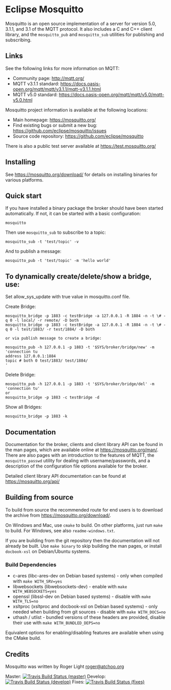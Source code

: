 Eclipse Mosquitto
=================

Mosquitto is an open source implementation of a server for version 5.0, 3.1.1,
and 3.1 of the MQTT protocol. It also includes a C and C++ client library, and
the `mosquitto_pub` and `mosquitto_sub` utilities for publishing and
subscribing.

## Links

See the following links for more information on MQTT:

- Community page: <http://mqtt.org/>
- MQTT v3.1.1 standard: <https://docs.oasis-open.org/mqtt/mqtt/v3.1.1/mqtt-v3.1.1.html>
- MQTT v5.0 standard: <https://docs.oasis-open.org/mqtt/mqtt/v5.0/mqtt-v5.0.html>

Mosquitto project information is available at the following locations:

- Main homepage: <https://mosquitto.org/>
- Find existing bugs or submit a new bug: <https://github.com/eclipse/mosquitto/issues>
- Source code repository: <https://github.com/eclipse/mosquitto>

There is also a public test server available at <https://test.mosquitto.org/>

## Installing

See <https://mosquitto.org/download/> for details on installing binaries for
various platforms.

## Quick start

If you have installed a binary package the broker should have been started
automatically. If not, it can be started with a basic configuration:

    mosquitto

Then use `mosquitto_sub` to subscribe to a topic:

    mosquitto_sub -t 'test/topic' -v

And to publish a message:

    mosquitto_pub -t 'test/topic' -m 'hello world'

## To dynamically create/delete/show a bridge, use:

Set allow_sys_update with true value in mosquitto.conf file.

Create Bridge:

    mosquitto_bridge -p 1883 -c testBridge -a 127.0.0.1 -R 1884 -n -t \# -q 0 -l local/ -r remote/ -D both
    mosquitto_bridge -p 1883 -c testBridge -a 127.0.0.1 -R 1884 -n -t \# -q 0 -l test/1883/ -r test/1884/ -D both

    or via publish message to create a bridge:

    mosquitto_pub -h 127.0.0.1 -p 1883 -t '$SYS/broker/bridge/new' -m 'connection tu
    address 127.0.0.1:1884
    topic # both 0 test/1883/ test/1884/
    '

Delete Bridge:

    mosquitto_pub -h 127.0.0.1 -p 1883 -t '$SYS/broker/bridge/del' -m 'connection tu'
    or
    mosquitto_bridge -p 1883 -c testBridge -d

Show all Bridges:

    mosquitto_bridge -p 1883 -k

## Documentation

Documentation for the broker, clients and client library API can be found in
the man pages, which are available online at <https://mosquitto.org/man/>. There
are also pages with an introduction to the features of MQTT, the
`mosquitto_passwd` utility for dealing with username/passwords, and a
description of the configuration file options available for the broker.

Detailed client library API documentation can be found at <https://mosquitto.org/api/>

## Building from source

To build from source the recommended route for end users is to download the
archive from <https://mosquitto.org/download/>.

On Windows and Mac, use `cmake` to build. On other platforms, just run `make`
to build. For Windows, see also `readme-windows.txt`.

If you are building from the git repository then the documentation will not
already be built. Use `make binary` to skip building the man pages, or install
`docbook-xsl` on Debian/Ubuntu systems.

### Build Dependencies

* c-ares (libc-ares-dev on Debian based systems) - only when compiled with `make WITH_SRV=yes`
* libwebsockets (libwebsockets-dev) - enable with `make WITH_WEBSOCKETS=yes`
* openssl (libssl-dev on Debian based systems) - disable with `make WITH_TLS=no`
* xsltproc (xsltproc and docbook-xsl on Debian based systems) - only needed when building from git sources - disable with `make WITH_DOCS=no`
* uthash / utlist - bundled versions of these headers are provided, disable their use with `make WITH_BUNDLED_DEPS=no`

Equivalent options for enabling/disabling features are available when using the CMake build.


## Credits

Mosquitto was written by Roger Light <roger@atchoo.org>

Master: [![Travis Build Status (master)](https://travis-ci.org/eclipse/mosquitto.svg?branch=master)](https://travis-ci.org/eclipse/mosquitto)
Develop: [![Travis Build Status (develop)](https://travis-ci.org/eclipse/mosquitto.svg?branch=develop)](https://travis-ci.org/eclipse/mosquitto)
Fixes: [![Travis Build Status (fixes)](https://travis-ci.org/eclipse/mosquitto.svg?branch=fixes)](https://travis-ci.org/eclipse/mosquitto)
